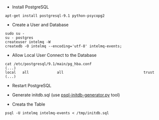 * Install PostgreSQL
```
apt-get install postgresql-9.1 python-psycopg2
```

* Create a User and Database
```
sudo su - 
su - postgres
createuser intelmq -W
createdb -O intelmq --encoding='utf-8' intelmq-events;
```

* Allow Local User Connect to the Database
```
cat /etc/postgresql/9.1/main/pg_hba.conf
(...)
local   all             all                                     trust
(...)
```

* Restart PostgreSQL

* Generate initdb.sql (use [psql-initdb-generator.py](https://github.com/certtools/intelmq/blob/master/intelmq/bots/outputs/postgresql/psql-initdb-generator.py) tool)

* Creata the Table
```
psql -U intelmq intelmq-events < /tmp/initdb.sql
```
